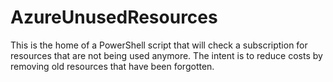 # AzureUnusedResources
This is the home of a PowerShell script that will check a subscription for resources that are not being used anymore. The intent is to reduce costs by removing old resources that have been forgotten.
